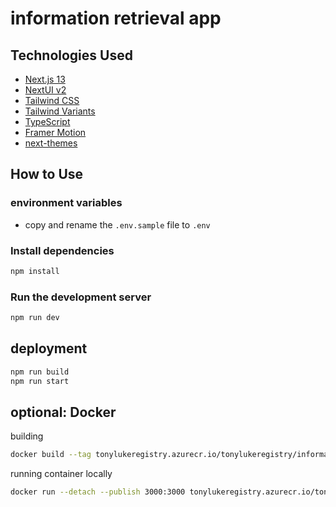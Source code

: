 # information retrieval app

## Technologies Used

- [Next.js 13](https://nextjs.org/docs/getting-started)
- [NextUI v2](https://nextui.org/)
- [Tailwind CSS](https://tailwindcss.com/)
- [Tailwind Variants](https://tailwind-variants.org)
- [TypeScript](https://www.typescriptlang.org/)
- [Framer Motion](https://www.framer.com/motion/)
- [next-themes](https://github.com/pacocoursey/next-themes)

## How to Use

### environment variables
* copy and rename the `.env.sample` file to `.env`

### Install dependencies

```bash
npm install
```

### Run the development server

```bash
npm run dev
```

## deployment
```bash
npm run build
npm run start
```

## optional: Docker
building
```bash
docker build --tag tonylukeregistry.azurecr.io/tonylukeregistry/information-retrieval/ui:latest .
```

running container locally
```bash
docker run --detach --publish 3000:3000 tonylukeregistry.azurecr.io/tonylukeregistry/information-retrieval/ui:latest
```